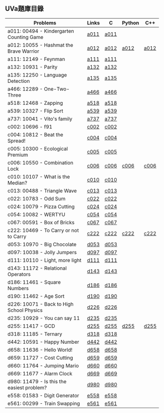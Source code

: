 ## UVa題庫目錄

|Problems|Links|C|Python|C++|
|-|-|-|-|-|
|a011: 00494 - Kindergarten Counting Game|[a011](Contents/a011/a011.md)|[a011](Contents/a011/a011.c)|||
|a012: 10055 - Hashmat the Brave Warrior|[a012](Contents/a012/a012.md)|[a012](Contents/a012/a012.c)|[a012](Contents/a012/a012.py)|[a012](Contents/a012/a012.cpp)|
|a111: 12149 - Feynman|[a111](Contents/a111/a111.md)|[a111](Contents/a111/a111.c)|||
|a132: 10931 - Parity|[a132](Contents/a132/a132.md)|[a132](Contents/a132/a132.c)|||
|a135: 12250 - Language Detection|[a135](Contents/a135/a135.md)|[a135](Contents/a135/a135.c)|||
|a466: 12289 - One-Two-Three|[a466](Contents/a466/a466.md)|[a466](Contents/a466/a466.c)|||
|a518: 12468 - Zapping|[a518](Contents/a518/a518.md)|[a518](Contents/a518/a518.c)|||
|a539: 10327 - Flip Sort|[a539](Contents/a539/a539.md)|[a539](Contents/a539/a539.c)|||
|a737: 10041 - Vito's family|[a737](Contents/a737/a737.md)|[a737](Contents/a737/a737.c)|||
|c002: 10696 - f91|[c002](Contents/c002/c002.md)|[c002](Contents/c002/c002.c)|||
|c004: 10812 - Beat the Spread!|[c004](Contents/c004/c004.md)|[c004](Contents/c004/c004.c)|||
|c005: 10300 - Ecological Premium|[c005](Contents/c005/c005.md)|[c005](Contents/c005/c005.c)|||
|c006: 10550 - Combination Lock|[c006](Contents/c006/c006.md)|[c006](Contents/c006/c006.c)|[c006](Contents/c006/c006.py)|[c006](Contents/c006/c006.cpp)|
|c010: 10107 - What is the Median?|[c010](Contents/c010/c010.md)|[c010](Contents/c010/c010.c)|||
|c013: 00488 - Triangle Wave|[c013](Contents/c013/c013.md)|[c013](Contents/c013/c013.c)|||
|c022: 10783 - Odd Sum|[c022](Contents/c022/c022.md)|[c022](Contents/c022/c022.c)|||
|c024: 10079 - Pizza Cutting|[c024](Contents/c024/c024.md)|[c024](Contents/c024/c024.c)|||
|c054: 10082 - WERTYU|[c054](Contents/c054/c054.md)|[c054](Contents/c054/c054.c)|||
|c067: 00591 - Box of Bricks|[c067](Contents/c067/c067.md)|[c067](Contents/c067/c067.c)|||
|c222: 10469 - To Carry or not to Carry|[c222](Contents/c222/c222.md)|[c222](Contents/c222/c222.c)|[c222](Contents/c222/c222.py)|[c222](Contents/c222/c222.cpp)|
|d053: 10970 - Big Chocolate|[d053](Contents/d053/d053.md)|[d053](Contents/d053/d053.c)|||
|d097: 10038 - Jolly Jumpers|[d097](Contents/d097/d097.md)|[d097](Contents/d097/d097.c)|||
|d111: 10110 - Light, more light|[d111](Contents/d111/d111.md)|[d111](Contents/d111/d111.c)|||
|d143: 11172 - Relational Operators|[d143](Contents/d143/d143.md)|[d143](Contents/d143/d143.c)|||
|d186: 11461 - Square Numbers|[d186](Contents/d186/d186.md)|[d186](Contents/d186/d186.c)|||
|d190: 11462 - Age Sort|[d190](Contents/d190/d190.md)|[d190](Contents/d190/d190.c)|||
|d226: 10071 - Back to High School Physics|[d226](Contents/d226/d226.md)|[d226](Contents/d226/d226.c)|||
|d235: 10929 - You can say 11|[d235](Contents/d235/d235.md)|[d235](Contents/d235/d235.c)|||
|d255: 11417 - GCD|[d255](Contents/d255/d255.md)|[d255](Contents/d255/d255.c)|[d255](Contents/d255/d255.py)|[d255](Contents/d255/d255.cpp)|
|d318: 11185 - Ternary|[d318](Contents/d318/d318.md)|[d318](Contents/d318/d318.c)|||
|d442: 10591 - Happy Number|[d442](Contents/d442/d442.md)|[d442](Contents/d442/d442.c)|||
|d658: 11636 - Hello World!|[d658](Contents/d658/d658.md)|[d658](Contents/d658/d658.c)|||
|d659: 11727 - Cost Cutting|[d659](Contents/d659/d659.md)|[d659](Contents/d659/d659.c)|||
|d660: 11764 - Jumping Mario|[d660](Contents/d660/d660.md)|[d660](Contents/d660/d660.c)|||
|d669: 11677 - Alarm Clock|[d669](Contents/d669/d669.md)|[d669](Contents/d669/d669.c)|||
|d980: 11479 - Is this the easiest problem?|[d980](Contents/d980/d980.md)|[d980](Contents/d980/d980.c)|||
|e558: 01583 - Digit Generator|[e558](Contents/e558/e558.md)|[e558](Contents/e558/e558.c)|||
|e561: 00299 - Train Swapping|[e561](Contents/e561/e561.md)|[e561](Contents/e561/e561.c)||

